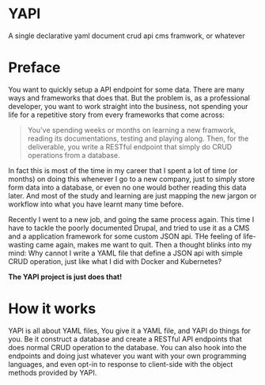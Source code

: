 # YAPI
A single declarative yaml document crud api cms framwork, or whatever

# Preface
You want to quickly setup a API endpoint for some data. There are many ways and frameworks that does that. But the problem is, as a professional developer, you want to work straight into the business, not spending your life for a repetitive story from every frameworks that come across:

> You've spending weeks or months on learning a new framwork, reading its documentations, testing and playing along. Then, for the deliverable, you write a RESTful endpoint that simply do CRUD operations from a database.

In fact this is most of the time in my career that I spent a lot of time (or months) on doing this whenever I go to a new company, just to simply store form data into a database, or even no one would bother reading this data later. And most of the study and learning are just mapping the new jargon or workflow into what you have learnt many time before.

Recently I went to a new job, and going the same process again. This time I have to tackle the poorly documented Drupal, and tried to use it as a CMS and a application framework for some custom JSON api. THe feeling of life-wasting came again, makes me want to quit. Then a thought blinks into my mind: Why cannot I write a YAML file that define a JSON api with simple CRUD operation, just like what I did with Docker and Kubernetes?

**The YAPI project is just does that!**

# How it works
YAPI is all about YAML files, You give it a YAML file, and YAPI do things for you. Be it construct a database and create a RESTful API endpoints that does normal CRUD operation to the database. You can also hook into the endpoints and doing just whatever you want with your own programming languages, and even opt-in to response to client-side with the object methods provided by YAPI.